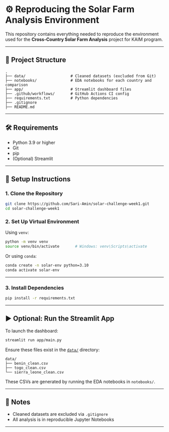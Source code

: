 # ⚙️ Reproducing the Solar Farm Analysis Environment

This repository contains everything needed to reproduce the environment used for the **Cross-Country Solar Farm Analysis** project for KAIM program.

---

## 📁 Project Structure

```
.
├── data/                    # Cleaned datasets (excluded from Git)
├── notebooks/               # EDA notebooks for each country and comparison
├── app/                     # Streamlit dashboard files
├── .github/workflows/       # GitHub Actions CI config
├── requirements.txt         # Python dependencies
├── .gitignore
├── README.md
```

---

## 🛠️ Requirements

- Python 3.9 or higher
- Git
- pip
- (Optional) Streamlit

---

## 🔧 Setup Instructions

### 1. Clone the Repository

```bash
git clone https://github.com/Sari-Amin/solar-challenge-week1.git
cd solar-challenge-week1
```

### 2. Set Up Virtual Environment

Using `venv`:

```bash
python -m venv venv
source venv/bin/activate       # Windows: venv\Scripts\activate
```

Or using `conda`:

```bash
conda create -n solar-env python=3.10
conda activate solar-env
```

---

### 3. Install Dependencies

```bash
pip install -r requirements.txt
```

---

## ▶️ Optional: Run the Streamlit App

To launch the dashboard:

```bash
streamlit run app/main.py
```

Ensure these files exist in the [`data/`](https://www.kaggle.com/datasets/sariamin/week1-data) directory:

```
data/
├── benin_clean.csv
├── togo_clean.csv
└── sierra_leone_clean.csv
```

These CSVs are generated by running the EDA notebooks in `notebooks/`.


---

## 🧾 Notes

- Cleaned datasets are excluded via `.gitignore`
- All analysis is in reproducible Jupyter Notebooks

---
